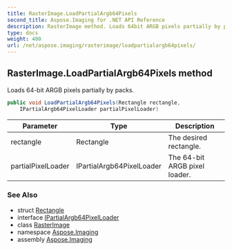 ```yaml
---
title: RasterImage.LoadPartialArgb64Pixels
second_title: Aspose.Imaging for .NET API Reference
description: RasterImage method. Loads 64bit ARGB pixels partially by packs
type: docs
weight: 400
url: /net/aspose.imaging/rasterimage/loadpartialargb64pixels/
---
```

## RasterImage.LoadPartialArgb64Pixels method

Loads 64-bit ARGB pixels partially by packs.

```csharp
public void LoadPartialArgb64Pixels(Rectangle rectangle, 
    IPartialArgb64PixelLoader partialPixelLoader)
```

| Parameter | Type | Description |
| --- | --- | --- |
| rectangle | Rectangle | The desired rectangle. |
| partialPixelLoader | IPartialArgb64PixelLoader | The 64-bit ARGB pixel loader. |

### See Also

* struct [Rectangle](../../rectangle/)
* interface [IPartialArgb64PixelLoader](../../ipartialargb64pixelloader/)
* class [RasterImage](../)
* namespace [Aspose.Imaging](../../rasterimage/)
* assembly [Aspose.Imaging](../../../)


